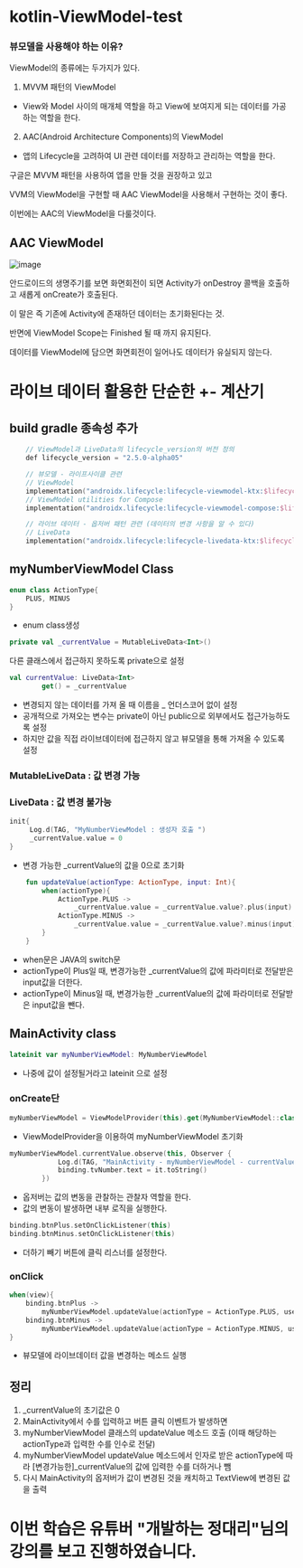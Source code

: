 # kotlin-ViewModel-test
### 뷰모델을 사용해야 하는 이유?

ViewModel의 종류에는 두가지가 있다.

1. MVVM 패턴의 ViewModel

- View와 Model 사이의 매개체 역할을 하고 View에 보여지게 되는 데이터를 가공하는 역할을 한다.

2. AAC(Android Architecture Components)의 ViewModel

- 앱의 Lifecycle을 고려하여 UI 관련 데이터를 저장하고 관리하는 역할을 한다.


구글은 MVVM 패턴을 사용하여 앱을 만들 것을 권장하고 있고

VVM의 ViewModel을 구현할 때 AAC ViewModel을 사용해서 구현하는 것이 좋다.

이번에는 AAC의 ViewModel을 다룰것이다.

## AAC ViewModel

![image](https://user-images.githubusercontent.com/74666576/164272764-43a9ff03-8f2b-4d00-b0ec-294664bc75d1.png)

안드로이드의 생명주기를 보면 화면회전이 되면 Activity가 onDestroy 콜백을 호출하고 새롭게 onCreate가 호출된다.

이 말은 즉 기존에 Activity에 존재하던 데이터는 초기화된다는 것.

반면에 ViewModel Scope는 Finished 될 때 까지 유지된다.

데이터를 ViewModel에 담으면 화면회전이 일어나도 데이터가 유실되지 않는다.

# 라이브 데이터 활용한 단순한 +- 계산기

## build gradle 종속성 추가
```kotlin
    // ViewModel과 LiveData의 lifecycle_version의 버전 정의
    def lifecycle_version = "2.5.0-alpha05"

    // 뷰모델 - 라이프사이클 관련
    // ViewModel
    implementation("androidx.lifecycle:lifecycle-viewmodel-ktx:$lifecycle_version")
    // ViewModel utilities for Compose
    implementation("androidx.lifecycle:lifecycle-viewmodel-compose:$lifecycle_version")

    // 라이브 데이터 - 옵저버 패턴 관련 (데이터의 변경 사항을 알 수 있다)
    // LiveData
    implementation("androidx.lifecycle:lifecycle-livedata-ktx:$lifecycle_version")
```

## myNumberViewModel Class
```kotlin
enum class ActionType{
    PLUS, MINUS
}
```
- enum class생성

```kotlin
private val _currentValue = MutableLiveData<Int>()
```
다른 클래스에서 접근하지 못하도록 private으로 설정

```kotlin
val currentValue: LiveData<Int>
        get() = _currentValue
```
- 변경되지 않는 데이터를 가져 올 때 이름을 _ 언더스코어 없이 설정
- 공개적으로 가져오는 변수는 private이 아닌 public으로 외부에서도 접근가능하도록 설정
- 하지만 값을 직접 라이브데이터에 접근하지 않고 뷰모델을 통해 가져올 수 있도록 설정

### MutableLiveData : 값 변경 가능
### LiveData : 값 변경 불가능

```kotlin
init{
     Log.d(TAG, "MyNumberViewModel : 생성자 호출 ")
     _currentValue.value = 0
}
```
- 변경 가능한 _currentValue의 값을 0으로 초기화

```kotlin
    fun updateValue(actionType: ActionType, input: Int){
        when(actionType){
            ActionType.PLUS ->
                _currentValue.value = _currentValue.value?.plus(input)
            ActionType.MINUS ->
                _currentValue.value = _currentValue.value?.minus(input)
        }
    }
```
- when문은 JAVA의 switch문
- actionType이 Plus일 때, 변경가능한 _currentValue의 값에 파라미터로 전달받은 input값을 더한다.
- actionType이 Minus일 때, 변경가능한 _currentValue의 값에 파라미터로 전달받은 input값을 뺀다.

## MainActivity class

```kotlin
lateinit var myNumberViewModel: MyNumberViewModel
```
- 나중에 값이 설정될거라고 lateinit 으로 설정

### onCreate단
```kotlin
myNumberViewModel = ViewModelProvider(this).get(MyNumberViewModel::class.java)
```
- ViewModelProvider을 이용하여 myNumberViewModel 초기화

```kotlin
myNumberViewModel.currentValue.observe(this, Observer {
            Log.d(TAG, "MainActivity - myNumberViewModel - currentValue 라이브 데이터 값 변경 : $it")
            binding.tvNumber.text = it.toString()
        })
```
- 옵저버는 값의 변동을 관찰하는 관찰자 역할을 한다.
- 값의 변동이 발생하면 내부 로직을 실행한다.

```kotlin
binding.btnPlus.setOnClickListener(this)
binding.btnMinus.setOnClickListener(this)
```
- 더하기 빼기 버튼에 클릭 리스너를 설정한다.

### onClick

```kotlin
when(view){
    binding.btnPlus ->
        myNumberViewModel.updateValue(actionType = ActionType.PLUS, userInput)
    binding.btnMinus ->
        myNumberViewModel.updateValue(actionType = ActionType.MINUS, userInput)
}
```
- 뷰모델에 라이브데이터 값을 변경하는 메소드 실행

## 정리

1. _currentValue의 초기값은 0
2. MainActivity에서 수를 입력하고 버튼 클릭 이벤트가 발생하면 
3. myNumberViewModel 클래스의 updateValue 메소드 호출 (이때 해당하는 actionType과 입력한 수를 인수로 전달)
4. myNumberViewModel updateValue 메소드에서 인자로 받은 actionType에 따라 [변경가능한]_currentValue의 값에 입력한 수를 더하거나 뺌
5. 다시 MainActivity의 옵저버가 값이 변경된 것을 캐치하고 TextView에 변경된 값을 출력



# 이번 학습은 유튜버 "개발하는 정대리"님의 강의를 보고 진행하였습니다.
